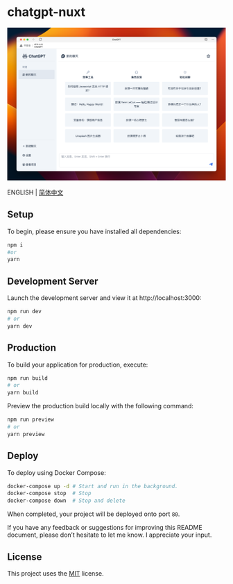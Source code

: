 # chatgpt-nuxt

![preview](/assets/preview-v2.png)

ENGLISH | [简体中文](/docs/README-CN.md)

## Setup

To begin, please ensure you have installed all dependencies:

```bash
npm i
#or
yarn
```

## Development Server

Launch the development server and view it at http://localhost:3000:

```bash
npm run dev
# or
yarn dev
```

## Production

To build your application for production, execute:

```bash
npm run build
# or
yarn build
```

Preview the production build locally with the following command:

```bash
npm run preview
# or
yarn preview
```

## Deploy

To deploy using Docker Compose:

```bash
docker-compose up -d # Start and run in the background.
docker-compose stop  # Stop
docker-compose down  # Stop and delete
```

When completed, your project will be deployed onto port `80`.

If you have any feedback or suggestions for improving this README document, please don’t hesitate to let me know. I appreciate your input.

## License

This project uses the [MIT](/LICENSE) license.
